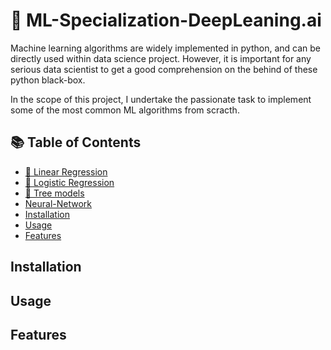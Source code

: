 # :rocket: ML-Specialization-DeepLeaning.ai
Machine learning algorithms are widely implemented in python,
and can be directly used within data science project. However, it is important for any serious data scientist to get a good comprehension on the behind of these python black-box.

In the scope of this project, I undertake the passionate task to implement some of the most common ML algorithms from scracth.
## :books: Table of Contents
<!-- Markdown TOC -->

- [:open_file_folder: Linear Regression](/ML-Specialization-DeepLearning.ai/linear-regression/)
- [:open_file_folder: Logistic Regression](/ML-Specialization-DeepLearning.ai/logistic-regression/)
- [:open_file_folder: Tree models](/ML-Specialization-DeepLearning.ai/tree-models/)
- [Neural-Network](/ML-Specialization-DeepLearning.ai/neural-network/)
- [Installation](#installation)
- [Usage](#Usage)
- [Features](#features)

<!-- /Markdown TOC -->
## Installation
## Usage
## Features